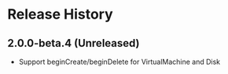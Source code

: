 # Release History

## 2.0.0-beta.4 (Unreleased)

- Support beginCreate/beginDelete for VirtualMachine and Disk
